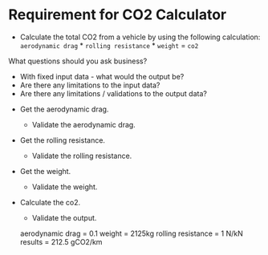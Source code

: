 # Requirement for CO2 Calculator

* Calculate the total CO2 from a vehicle by using the following calculation:
`aerodynamic drag` * `rolling resistance` * `weight` = `co2`

What questions should you ask business?

* With fixed input data - what would the output be?
* Are there any limitations to the input data?
* Are there any limitations / validations to the output data?


- Get the aerodynamic drag.
  - Validate the aerodynamic drag.
- Get the rolling resistance. 
  - Validate the rolling resistance.
- Get the weight.
  - Validate the weight.
- Calculate the co2.
  - Validate the output.


  aerodynamic drag = 0.1
  weight = 2125kg
  rolling resistance = 1 N/kN
  results = 212.5 gCO2/km
